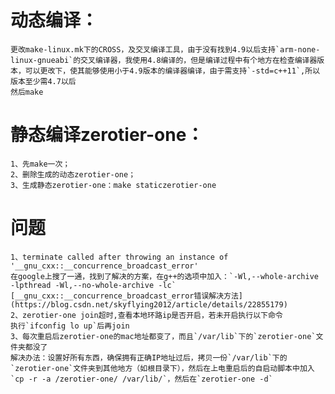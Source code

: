 # 动态编译：
	更改make-linux.mk下的CROSS，及交叉编译工具，由于没有找到4.9以后支持`arm-none-linux-gnueabi`的交叉编译器，我使用4.8编译的，但是编译过程中有个地方在检查编译器版本，可以更改下，使其能够使用小于4.9版本的编译器编译，由于需支持`-std=c++11`,所以版本至少需4.7以后
	然后make

# 静态编译zerotier-one：
	1、先make一次；
	2、删除生成的动态zerotier-one；
	3、生成静态zerotier-one：make staticzerotier-one
# 问题
	1、terminate called after throwing an instance of '__gnu_cxx::__concurrence_broadcast_error'
	在google上搜了一通，找到了解决的方案，在g++的选项中加入：`-Wl,--whole-archive -lpthread -Wl,--no-whole-archive -lc`
	[__gnu_cxx::__concurrence_broadcast_error错误解决方法](https://blog.csdn.net/skyflying2012/article/details/22855179)
	2、zerotier-one join超时,查看本地环路ip是否开启，若未开启执行以下命令
	执行`ifconfig lo up`后再join
	3、每次重启后zerotier-one的mac地址都变了，而且`/var/lib`下的`zerotier-one`文件夹都没了
	解决办法：设置好所有东西，确保拥有正确IP地址过后，拷贝一份`/var/lib`下的`zerotier-one`文件夹到其他地方（如根目录下），然后在上电重启后的自启动脚本中加入`cp -r -a /zerotier-one/ /var/lib/`，然后在`zerotier-one -d`
	